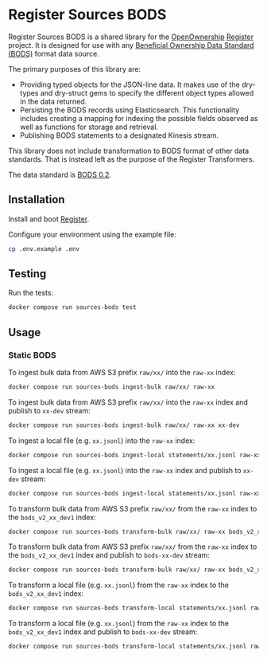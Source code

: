 # Register Sources BODS

Register Sources BODS is a shared library for the [OpenOwnership](https://www.openownership.org/en/) [Register](https://github.com/openownership/register) project.
It is designed for use with any [Beneficial Ownership Data Standard (BODS)](https://www.openownership.org/en/topics/beneficial-ownership-data-standard/) format data source.

The primary purposes of this library are:

- Providing typed objects for the JSON-line data. It makes use of the dry-types and dry-struct gems to specify the different object types allowed in the data returned.
- Persisting the BODS records using Elasticsearch. This functionality includes creating a mapping for indexing the possible fields observed as well as functions for storage and retrieval.
- Publishing BODS statements to a designated Kinesis stream.

This library does not include transformation to BODS format of other data standards. That is instead left as the purpose of the Register Transformers.

The data standard is [BODS 0.2](https://standard.openownership.org/en/0.2.0/schema/schema-browser.html).

## Installation

Install and boot [Register](https://github.com/openownership/register).

Configure your environment using the example file:

```sh
cp .env.example .env
```

## Testing

Run the tests:

```sh
docker compose run sources-bods test
```

## Usage

### Static BODS

To ingest bulk data from AWS S3 prefix `raw/xx/` into the `raw-xx` index:

```sh
docker compose run sources-bods ingest-bulk raw/xx/ raw-xx
```

To ingest bulk data from AWS S3 prefix `raw/xx/` into the `raw-xx` index and publish to `xx-dev` stream:

```sh
docker compose run sources-bods ingest-bulk raw/xx/ raw-xx xx-dev
```

To ingest a local file (e.g. `xx.jsonl`) into the `raw-xx` index:

```sh
docker compose run sources-bods ingest-local statements/xx.jsonl raw-xx
```

To ingest a local file (e.g. `xx.jsonl`) into the `raw-xx` index and publish to `xx-dev` stream:

```sh
docker compose run sources-bods ingest-local statements/xx.jsonl raw-xx xx-dev
```

To transform bulk data from AWS S3 prefix `raw/xx/` from the `raw-xx` index to the `bods_v2_xx_dev1` index:

```sh
docker compose run sources-bods transform-bulk raw/xx/ raw-xx bods_v2_xx_dev1
```

To transform bulk data from AWS S3 prefix `raw/xx/` from the `raw-xx` index to the `bods_v2_xx_dev1` index and publish to `bods-xx-dev` stream:

```sh
docker compose run sources-bods transform-bulk raw/xx/ raw-xx bods_v2_xx_dev1 bods-xx-dev
```

To transform a local file (e.g. `xx.jsonl`) from the `raw-xx` index to the `bods_v2_xx_dev1` index:

```sh
docker compose run sources-bods transform-local statements/xx.jsonl raw-xx bods_v2_xx_dev1
```

To transform a local file (e.g. `xx.jsonl`) from the `raw-xx` index to the `bods_v2_xx_dev1` index and publish to `bods-xx-dev` stream:

```sh
docker compose run sources-bods transform-local statements/xx.jsonl raw-xx bods_v2_xx_dev1 bods-xx-dev
```
